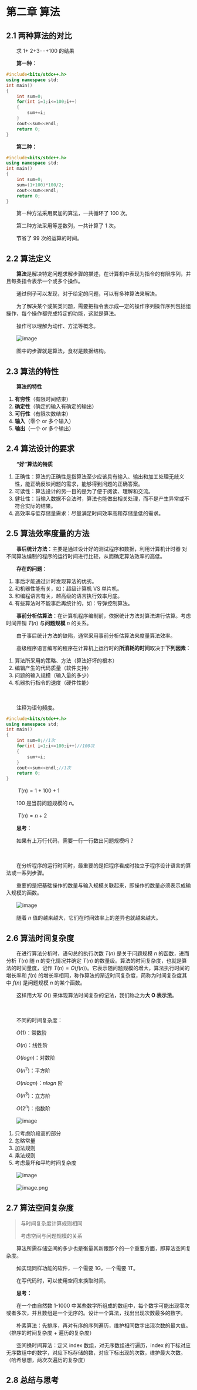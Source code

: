 # 第二章 算法

## 2.1 两种算法的对比

　　求 1+ 2+3····+100 的结果

　　**第一种：**

```cpp
#include<bits/stdc++.h>
using namespace std;
int main()
{
    int sum=0;
    for(int i=1;i<=100;i++)
    {
        sum+=i;
    }
    cout<<sum<<endl;
    return 0;
}
```

　　**第二种：**

```cpp
#include<bits/stdc++.h>
using namespace std;
int main()
{
    int sum=0;
    sum=(1+100)*100/2;
    cout<<sum<<endl;
    return 0;
}
```

　　第一种方法采用累加的算法，一共循环了 100 次。

　　第二种方法采用等差数列，一共计算了 1 次。

　　节省了 99 次的运算的时间。

## 2.2 算法定义

　　**算法**是解决特定问题求解步骤的描述，在计算机中表现为指令的有限序列，并且每条指令表示一个或多个操作。

　　通过例子可以发现，对于给定的问题，可以有多种算法来解决。

　　为了解决某个或某类问题，需要把指令表示成—定的操作序列操作序列包括组
操作，每个操作都完成特定的功能，这就是算法。

　　操作可以理解为动作、方法等概念。

　　![image](assets/image-20220920112216-903jbtm.png)​

　　图中的步骤就是算法，食材是数据结构。

## 2.3 算法的特性

　　**算法的特性**

1. **有穷性**（有限时间结束）
2. **确定性**（确定的输入有确定的输出）
3. **可行性**（有限次数结束）
4. **输入**（零个 or 多个输入）
5. **输出**（一个 or 多个输出）

## 2.4 算法设计的要求

　　**“好”算法的特质**

1. 正确性：算法的正确性是指算法至少应该具有输入、输出和加工处理无歧义性，能正确反映问题的需求，能够得到问题的正确答案。
2. 可读性：算法设计的另一目的是为了便于阅读、理解和交流。
3. 健壮性：当输入数据不合法时，算法也能做出相关处理，而不是产生异常或不符合实际的结果。
4. 高效率与低存储量需求：尽量满足时间效率高和存储量低的需求。

## 2.5 算法效率度量的方法

　　**事后统计方法**：主要是通过设计好的测试程序和数据，利用计算机计时器
对不同算法编制的程序的运行时间进行比较，从而确定算法效率的高低。

　　**存在的问题**：

1. 事后才能通过计时发现算法的优劣。
2. 和机器性能有关，如：超级计算机 VS 单片机。
3. 和编程语言有关，越高级的语言执行效率月底。
4. 有些算法时不能事后再统计的，如：导弹控制算法。

　　**事前分析估算法**：在计算机程序编制前，依据统计方法对算法进行估算。考虑时间开销 $T(n)$ 与**问题规模** $n$ 的关系。

　　由于事后统计方法的缺陷，通常采用事前分析估算法来度量算法效率。

　　高级程序语言编写的程序在计算机上运行时的**所消耗的时间**取决于**下列因素**：

1. 算法所采用的策略、方法（算法好坏的根本）
2. 编辑产生的代码质量（软件支持）
3. 问题的输入规模（输入量的多少）
4. 机器执行指令的速度（硬件性能）

　　‍

　　注释为语句频度。

```cpp
#include<bits/stdc++.h>
using namespace std;
int main()
{
    int sum=0;//1次
    for(int i=1;i<=100;i++)//100次
    {
        sum+=i;
    }
    cout<<sum<<endl;//1次
    return 0;
}

```

　　 $T(n)=1+100+1$

　　100 是当前问题规模的 $n$。

　　 $T(n)=n+2$

　　**思考**：

　　如果有上万行代码，需要一行一行数出问题规模吗？

　　‍

　　在分析程序的运行时间时，最重要的是把程序看成时独立于程序设计语言的算法或一系列步骤。

　　重要的是把基础操作的数量与输入规模关联起来，即操作的数量必须表示成输入规模的函数。

　　![image](assets/image-20220920141305-gvr1lyt.png)

　　随着 $n$ 值的越来越大，它们在时间效率上的差异也就越来越大。

## 2.6 算法时间复杂度

　　在进行算法分析时，语句总的执行次数 $T(n)$ 是关于问题规模 $n$ 的函数，进而分析 $T(n)$ 随 $n$ 的变化情况并确定 $T(n)$ 的数量级。算法的时间复杂度，也就是算法的时间量度，记作 $T(n)=O(f(n))$。它表示随问题规模的增大，算法执行时间的增长率和 $f(n)$ 的增长率相同，称作算法的渐近时间复杂度，简称为时间复杂度其中 $f(n)$ 是问题规模 $n$ 的某个函数。

　　这样用大写 $O()$ 来体现算法时间复杂的记法，我们称之为**大 O 表示法**。

　　‍

　　不同的时间复杂度：

　　$O(1)$：常数阶

　　$O(n)$：线性阶

　　$O(logn)$：对数阶

　　$O(n^2)$：平方阶

　　$O(nlogn)$：$nlogn$ 阶

　　$O(n^3)$：立方阶

　　$O(2^n)$：指数阶

　　![image](assets/image-20220920142537-cyv2ltg.png)​

1. 只考虑阶段高的部分
2. 忽略常量
3. 加法规则
4. 乘法规则
5. 考虑最坏和平均时间复杂度

　　![image](assets/image-20220920142551-4eq6otn.png)​

　　![image.png](assets/image-20220307162107-c42m46o.png)​

## 2.7 算法空间复杂度

> 与时间复杂度计算规则相同
>
> 考虑空间与问题规模的关系
>

　　算法所需存储空间的多少也是衡量其新跟那个的一个重要方面，即算法空间复杂度。

　　如实现同样功能的软件，一个需要 1G，一个需要 1T。

　　在写代码时，可以使用空间来换取时间。

　　**思考：**

　　在一个由自然数 1-1000 中某些数字所组成的数组中，每个数字可能出现零次或者多次，并且数组是一个无序的。设计一个算法，找出出现次数最多的数字。

　　朴素算法：先排序，再对有序的序列遍历，维护相同数字出现次数的最大值。（排序的时间复杂度 + 遍历的复杂度）

　　空间换时间算法：定义 index 数组，对无序数组进行遍历，index 的下标对应无序数组中的数字，对应下标存储的数，对应下标出现的次数，维护最大次数。（哈希思想，两次次遍历的复杂度）

## 2.8 总结与思考

　　‍
